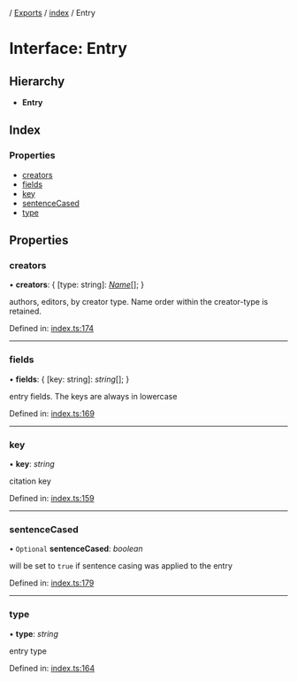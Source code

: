 [](../README.md) / [Exports](../modules.md) / [index](../modules/index.md) / Entry

# Interface: Entry

## Hierarchy

* **Entry**

## Index

### Properties

* [creators](index.entry.md#creators)
* [fields](index.entry.md#fields)
* [key](index.entry.md#key)
* [sentenceCased](index.entry.md#sentencecased)
* [type](index.entry.md#type)

## Properties

### creators

• **creators**: { [type: string]: [*Name*](index.name.md)[];  }

authors, editors, by creator type. Name order within the creator-type is retained.

Defined in: [index.ts:174](https://github.com/retorquere/bibtex-parser/blob/master/index.ts#L174)

___

### fields

• **fields**: { [key: string]: *string*[];  }

entry fields. The keys are always in lowercase

Defined in: [index.ts:169](https://github.com/retorquere/bibtex-parser/blob/master/index.ts#L169)

___

### key

• **key**: *string*

citation key

Defined in: [index.ts:159](https://github.com/retorquere/bibtex-parser/blob/master/index.ts#L159)

___

### sentenceCased

• `Optional` **sentenceCased**: *boolean*

will be set to `true` if sentence casing was applied to the entry

Defined in: [index.ts:179](https://github.com/retorquere/bibtex-parser/blob/master/index.ts#L179)

___

### type

• **type**: *string*

entry type

Defined in: [index.ts:164](https://github.com/retorquere/bibtex-parser/blob/master/index.ts#L164)
